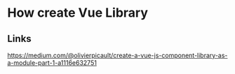 # How create Vue Library
## Links
https://medium.com/@olivierpicault/create-a-vue-js-component-library-as-a-module-part-1-a1116e632751

